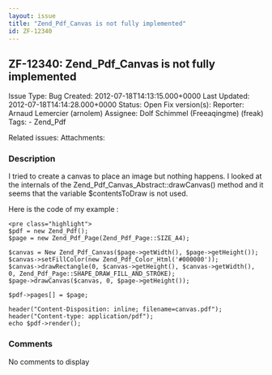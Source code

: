 ```yaml
---
layout: issue
title: "Zend_Pdf_Canvas is not fully implemented"
id: ZF-12340
---
```


ZF-12340: Zend\_Pdf\_Canvas is not fully implemented
----------------------------------------------------

 Issue Type: Bug Created: 2012-07-18T14:13:15.000+0000 Last Updated: 2012-07-18T14:14:28.000+0000 Status: Open Fix version(s): 
 Reporter:  Arnaud Lemercier (arnolem)  Assignee:  Dolf Schimmel (Freeaqingme) (freak)  Tags: - Zend\_Pdf
 
 Related issues: 
 Attachments: 
### Description

I tried to create a canvas to place an image but nothing happens. I looked at the internals of the Zend\_Pdf\_Canvas\_Abstract::drawCanvas() method and it seems that the variable $contentsToDraw is not used.

Here is the code of my example :

 
    <pre class="highlight"> 
    $pdf = new Zend_Pdf();
    $page = new Zend_Pdf_Page(Zend_Pdf_Page::SIZE_A4);
    
    $canvas = New Zend_Pdf_Canvas($page->getWidth(), $page->getHeight());
    $canvas->setFillColor(new Zend_Pdf_Color_Html('#000000'));
    $canvas->drawRectangle(0, $canvas->getHeight(), $canvas->getWidth(), 0, Zend_Pdf_Page::SHAPE_DRAW_FILL_AND_STROKE);
    $page->drawCanvas($canvas, 0, $page->getHeight());
    
    $pdf->pages[] = $page;
    
    header("Content-Disposition: inline; filename=canvas.pdf");
    header("Content-type: application/pdf");
    echo $pdf->render();


 

 

### Comments

No comments to display